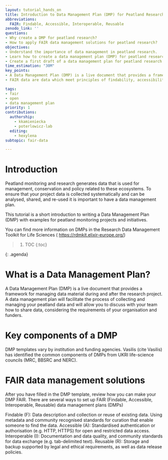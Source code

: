 ```yaml
---
layout: tutorial_hands_on
title: Introduction to Data Management Plan (DMP) for Peatland Research and PeatDataHub
abbreviations:
  FAIR: Findable, Accessible, Interoperable, Reusable
zenodo_link: ''
questions:
- Why create a DMP for peatland research?
- How to apply FAIR data management solutions for peatland research?
objectives:
- Understand the importance of data management in peatland research.
- Learn how to create a data management plan (DMP) for peatland research
- Create a first draft of a data management plan for peatland research
time_estimation: "30M"
key_points:
- A Data Management Plan (DMP) is a live document that provides a framework for managing data material during and after the research project.
- FAIR data are data which meet principles of findability, accessibility, interoperability, and reusability (FAIR).

tags:
- fair
- open
- data management plan
priority: 1
contributions:
  authorship:
    - kkamieniecka
    - poterlowicz-lab
  editing:
    - hexylena
subtopic: fair-data

---
```



# Introduction

Peatland monitoring and research generates data that is used for management, conservation and policy related to these ecosystems. To ensure that your project data is collected systematically and can be analysed, shared, and re-used it is important to have a data management plan.

This tutorial is a short introduction to writing a Data Management Plan (DMP) with examples for peatland monitoring projects and initiatives.

You can find more information on DMPs in the Research Data Management Toolkit for Life Sciences ( https://rdmkit.elixir-europe.org/)
>
> 1. TOC
> {:toc}
>
{: .agenda}

# What is a Data Management Plan?

A Data Management Plan (DMP) is a live document that provides a framework for managing data material during and after the research project.
A data management plan will facilitate the process of collecting and managing your peatland data and will allow you to discuss with your team how to share data, considering the requirements of your organisation and funders.

# Key components of a DMP
DMP templates vary by institution and funding agencies. Vasilis (cite Vasilis) has identified the common components of DMPs  from UKRI life-science councils (MRC, BBSRC and NERC).

# FAIR data management solutions

After you have filled in the DMP template, review how you can make your DMP FAIR.
There are several ways to set up FAIR (Findable, Accessible, Interoperable, Reusable) data management plans (DMPs) 

Findable (F): Data description and collection or reuse of existing data.  Using metadata and community recognised standards for curation that enable someone to find the data.
Accessible (A): Standardised authentication or authorisation (e.g. HTTP, HTTPS) for open and restricted data access.
 Interoperable (I): Documentation and data quality, and community standards for data exchange (e.g. tab-delimited text).
Reusable (R): Storage and backup supported by legal and ethical requirements, as well as data release policies.

